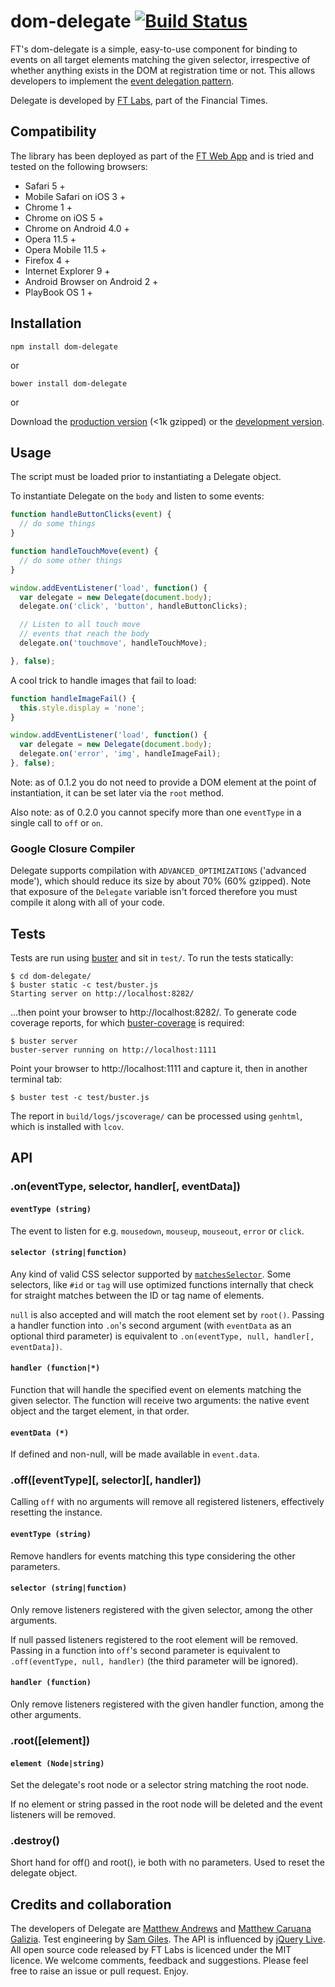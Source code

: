 # dom-delegate [![Build Status](https://travis-ci.org/ftlabs/dom-delegate.png?branch=master)](https://travis-ci.org/ftlabs/dom-delegate)

FT's dom-delegate is a simple, easy-to-use component for binding to events on all target elements matching the given selector, irrespective of whether anything exists in the DOM at registration time or not. This allows developers to implement the [event delegation pattern](http://www.sitepoint.com/javascript-event-delegation-is-easier-than-you-think/).

Delegate is developed by [FT Labs](http://labs.ft.com/), part of the Financial Times.

## Compatibility ##

The library has been deployed as part of the [FT Web App](http://app.ft.com/) and is tried and tested on the following browsers:

* Safari 5 +
* Mobile Safari on iOS 3 +
* Chrome 1 +
* Chrome on iOS 5 +
* Chrome on Android 4.0 +
* Opera 11.5 +
* Opera Mobile 11.5 +
* Firefox 4 +
* Internet Explorer 9 +
* Android Browser on Android 2 +
* PlayBook OS 1 +

## Installation ##

```
npm install dom-delegate
```

or

```
bower install dom-delegate
```

or

Download the [production version](http://github.com/ftlabs/dom-delegate/raw/master/build/dom-delegate.min.js) (<1k gzipped) or the [development version](http://github.com/ftlabs/dom-delegate/raw/master/build/dom-delegate.js).

## Usage ##

The script must be loaded prior to instantiating a Delegate object.

To instantiate Delegate on the `body` and listen to some events:

```js
function handleButtonClicks(event) {
  // do some things
}

function handleTouchMove(event) {
  // do some other things
}

window.addEventListener('load', function() {
  var delegate = new Delegate(document.body);
  delegate.on('click', 'button', handleButtonClicks);

  // Listen to all touch move
  // events that reach the body
  delegate.on('touchmove', handleTouchMove);

}, false);
```

A cool trick to handle images that fail to load:

```js
function handleImageFail() {
  this.style.display = 'none';
}

window.addEventListener('load', function() {
  var delegate = new Delegate(document.body);
  delegate.on('error', 'img', handleImageFail);
}, false);
```

Note: as of 0.1.2 you do not need to provide a DOM element at the point of instantiation, it can be set later via the `root` method.

Also note: as of 0.2.0 you cannot specify more than one `eventType` in a single call to `off` or `on`.

### Google Closure Compiler ###

Delegate supports compilation with `ADVANCED_OPTIMIZATIONS` ('advanced mode'), which should reduce its size by about 70% (60% gzipped). Note that exposure of the `Delegate` variable isn't forced therefore you must compile it along with all of your code.

## Tests ##

Tests are run using [buster](http://docs.busterjs.org/en/latest/) and sit in `test/`. To run the tests statically:

```
$ cd dom-delegate/
$ buster static -c test/buster.js
Starting server on http://localhost:8282/
```

...then point your browser to http://localhost:8282/. To generate code coverage reports, for which [buster-coverage](https://github.com/ebi/buster-coverage) is required:

```
$ buster server
buster-server running on http://localhost:1111
```

Point your browser to http://localhost:1111 and capture it, then in another terminal tab:

```
$ buster test -c test/buster.js
```

The report in `build/logs/jscoverage/` can be processed using `genhtml`, which is installed with `lcov`.

## API ##

### .on(eventType, selector, handler[, eventData]) ###

#### `eventType (string)` ####

The event to listen for e.g. `mousedown`, `mouseup`, `mouseout`, `error` or `click`.

#### `selector (string|function)` ####

Any kind of valid CSS selector supported by [`matchesSelector`](http://caniuse.com/matchesselector). Some selectors, like `#id` or `tag` will use optimized functions internally that check for straight matches between the ID or tag name of elements.

`null` is also accepted and will match the root element set by `root()`.  Passing a handler function into `.on`'s second argument (with `eventData` as an optional third parameter) is equivalent to `.on(eventType, null, handler[, eventData])`.

#### `handler (function|*)` ####

Function that will handle the specified event on elements matching the given selector. The function will receive two arguments: the native event object and the target element, in that order.

#### `eventData (*)` ####

If defined and non-null, will be made available in `event.data`.

### .off([eventType][, selector][, handler]) ###

Calling `off` with no arguments will remove all registered listeners, effectively resetting the instance.

#### `eventType (string)` ####

Remove handlers for events matching this type considering the other parameters.

#### `selector (string|function)` ####

Only remove listeners registered with the given selector, among the other arguments.

If null passed listeners registered to the root element will be removed.  Passing in a function into `off`'s second parameter is equivalent to `.off(eventType, null, handler)` (the third parameter will be ignored).

#### `handler (function)` ####

Only remove listeners registered with the given handler function, among the other arguments.

### .root([element]) ###

#### `element (Node|string)` ####

Set the delegate's root node or a selector string matching the root node.

If no element or string passed in the root node will be deleted and the event listeners will be removed.

### .destroy() ###

Short hand for off() and root(), ie both with no parameters. Used to reset the delegate object.

## Credits and collaboration ##

The developers of Delegate are [Matthew Andrews](https://twitter.com/andrewsmatt) and [Matthew Caruana Galizia](http://twitter.com/mcaruanagalizia). Test engineering by [Sam Giles](https://twitter.com/SamuelGiles_). The API is influenced by [jQuery Live](http://api.jquery.com/live/). All open source code released by FT Labs is licenced under the MIT licence. We welcome comments, feedback and suggestions. Please feel free to raise an issue or pull request. Enjoy.
